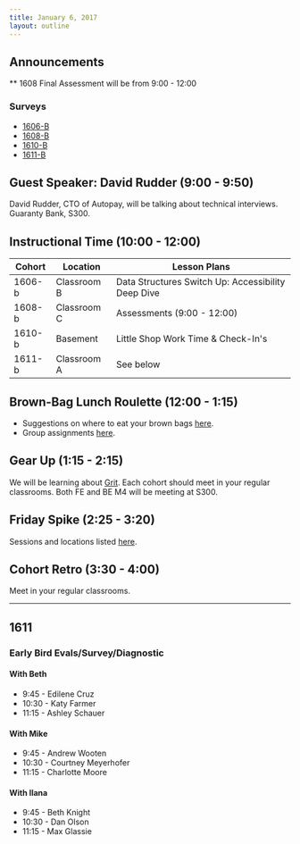 ```yaml
---
title: January 6, 2017
layout: outline
---
```



## Announcements

** 1608 Final Assessment will be from 9:00 - 12:00

### Surveys
* [1606-B](https://goo.gl/forms/AxWYkLOFvvUwS11s2)
* [1608-B](https://goo.gl/forms/Csnzn9X0f7eU3I262)
* [1610-B](https://goo.gl/forms/cBmtU18Jxz4DPSCD3)
* [1611-B](https://docs.google.com/a/casimircreative.com/forms/d/1XlulyTxMXEybsKNMNzUYF7K6Fsl60Nibgh02r7HkQfQ/edit)

## Guest Speaker: David Rudder (9:00 - 9:50)
David Rudder, CTO of Autopay, will be talking about technical interviews. Guaranty Bank, S300.

## Instructional Time (10:00 - 12:00)

| Cohort | Location | Lesson Plans |
| ------ | -------- | ------------ |
| 1606-b | Classroom B | Data Structures Switch Up: Accessibility Deep Dive |
| 1608-b | Classroom C | Assessments (9:00 - 12:00) |
| 1610-b | Basement | Little Shop Work Time & Check-In's |
| 1611-b | Classroom A | See below |

## Brown-Bag Lunch Roulette (12:00 - 1:15)

* Suggestions on where to eat your brown bags [here](http://goo.gl/mHcSpv).
* Group assignments [here](https://github.com/turingschool/interdisciplinary-planning/blob/master/groups/20170106.markdown).

## Gear Up (1:15 - 2:15)

We will be learning about [Grit](https://github.com/turingschool/gear-up/blob/master/grit.markdown). Each cohort should meet in your regular classrooms. Both FE and BE M4 will be meeting at S300.

## Friday Spike (2:25 - 3:20)

Sessions and locations listed [here](https://docs.google.com/spreadsheets/d/1K5JRLoSOHwv4SqE3B6uuXNFuZ9chn3Xop_9fpB9Wyh4/edit?usp=sharing).

## Cohort Retro (3:30 - 4:00)

Meet in your regular classrooms.

***

## 1611

### Early Bird Evals/Survey/Diagnostic

#### With Beth
* 9:45 - Edilene Cruz
* 10:30 - Katy Farmer
* 11:15 - Ashley Schauer

#### With Mike
* 9:45 - Andrew Wooten
* 10:30 - Courtney Meyerhofer
* 11:15 - Charlotte Moore

#### With Ilana
* 9:45 - Beth Knight
* 10:30 - Dan Olson
* 11:15 - Max Glassie

